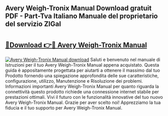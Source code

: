## Avery Weigh-Tronix Manual Download gratuit PDF - Part-Tva Italiano Manuale del proprietario del servizio ZIGaI

# <h2><a href="http://dffyho.blite.top/?on=Avery+Weigh-Tronix+Manual">🔗Download 👉🔴 Avery Weigh-Tronix Manual</a></h2>

[![Avery Weigh-Tronix Manual download](https://i.imgur.com/lujVjoI.png)](http://dffyho.blite.top/?on=Avery+Weigh-Tronix+Manual)
Saluti e benvenuto nel manuale di Istruzioni per il tuo Avery Weigh-Tronix Manual appena acquistato. Questa guida è appositamente progettata per aiutarti a ottenere il massimo dal tuo Prodotto fornendo una spiegazione approfondita delle sue caratteristiche, configurazione, utilizzo, Manutenzione e Risoluzione dei problemi. Informazioni importanti Avery Weigh-Tronix Manual per quanto riguarda la connettività questo prodotto richiede una connessione internet stabile per prestazioni ottimali. Vivi il futuro con le funzionalità innovative del tuo nuovo Avery Weigh-Tronix Manual. Grazie per aver scelto noi! Apprezziamo la tua fiducia e il tuo supporto per Avery Weigh-Tronix Manual.
